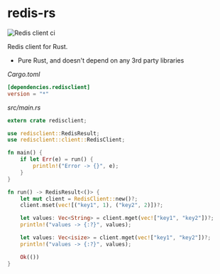 redis-rs
========

![Redis client ci](https://github.com/ltoddy/redis-rs/workflows/Redis%20client%20ci/badge.svg)

Redis client for Rust.

- Pure Rust, and doesn't depend on any 3rd party libraries

*Cargo.toml*

```toml
[dependencies.redisclient]
version = "*"
```

*src/main.rs*

```rust
extern crate redisclient;

use redisclient::RedisResult;
use redisclient::client::RedisClient;

fn main() {
    if let Err(e) = run() {
        println!("Error -> {}", e);
    }
}

fn run() -> RedisResult<()> {
    let mut client = RedisClient::new()?;
    client.mset(vec![("key1", 1), ("key2", 2)])?;

    let values: Vec<String> = client.mget(vec!["key1", "key2"])?;
    println!("values -> {:?}", values);

    let values: Vec<isize> = client.mget(vec!["key1", "key2"])?;
    println!("values -> {:?}", values);

    Ok(())
}
```
